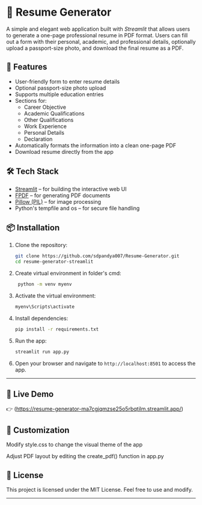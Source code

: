 # 📝 Resume Generator

A simple and elegant web application built with *Streamlit* that allows users to generate a one-page professional resume in PDF format. Users can fill out a form with their personal, academic, and professional details, optionally upload a passport-size photo, and download the final resume as a PDF.

## 🚀 Features

- User-friendly form to enter resume details
- Optional passport-size photo upload
- Supports multiple education entries
- Sections for:
  - Career Objective
  - Academic Qualifications
  - Other Qualifications
  - Work Experience
  - Personal Details
  - Declaration
- Automatically formats the information into a clean one-page PDF
- Download resume directly from the app

## 🛠 Tech Stack

- [Streamlit](https://streamlit.io/) – for building the interactive web UI
- [FPDF](https://pyfpdf.github.io/fpdf2/) – for generating PDF documents
- [Pillow (PIL)](https://python-pillow.org/) – for image processing
- Python's tempfile and os – for secure file handling

## 📦 Installation

1. Clone the repository:
   ```bash
   git clone https://github.com/sdpandya007/Resume-Generator.git
   cd resume-generator-streamlit
   ```

2. Create virtual environment in folder's cmd:
   ```bash
    python -m venv myenv
    ```

3. Activate the virtual environment:
   ```bash
   myenv\Scripts\activate
   ```
 
4. Install dependencies:
   ```bash
   pip install -r requirements.txt
   ```

5. Run the app:
   ```bash
   streamlit run app.py
   ```
6. Open your browser and navigate to `http://localhost:8501` to access the app.
--- 

## 🚀 Live Demo
👉 (https://resume-generator-ma7cgjqmzse25o5rbqtilm.streamlit.app/)

## 📌 Customization

Modify style.css to change the visual theme of the app

Adjust PDF layout by editing the create_pdf() function in app.py

## 📄 License

This project is licensed under the MIT License. Feel free to use and modify.

---
